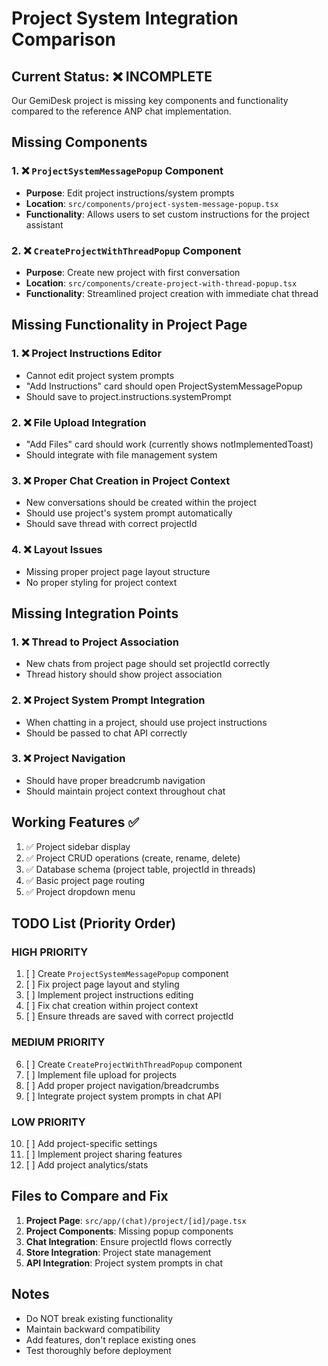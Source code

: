 # Project System Integration Comparison

## Current Status: ❌ INCOMPLETE

Our GemiDesk project is missing key components and functionality compared to the reference ANP chat implementation.

## Missing Components

### 1. ❌ `ProjectSystemMessagePopup` Component
- **Purpose**: Edit project instructions/system prompts
- **Location**: `src/components/project-system-message-popup.tsx`
- **Functionality**: Allows users to set custom instructions for the project assistant

### 2. ❌ `CreateProjectWithThreadPopup` Component  
- **Purpose**: Create new project with first conversation
- **Location**: `src/components/create-project-with-thread-popup.tsx`
- **Functionality**: Streamlined project creation with immediate chat thread

## Missing Functionality in Project Page

### 1. ❌ Project Instructions Editor
- Cannot edit project system prompts
- "Add Instructions" card should open ProjectSystemMessagePopup
- Should save to project.instructions.systemPrompt

### 2. ❌ File Upload Integration
- "Add Files" card should work (currently shows notImplementedToast)
- Should integrate with file management system

### 3. ❌ Proper Chat Creation in Project Context
- New conversations should be created within the project
- Should use project's system prompt automatically
- Should save thread with correct projectId

### 4. ❌ Layout Issues
- Missing proper project page layout structure
- No proper styling for project context

## Missing Integration Points

### 1. ❌ Thread to Project Association
- New chats from project page should set projectId correctly
- Thread history should show project association

### 2. ❌ Project System Prompt Integration
- When chatting in a project, should use project instructions
- Should be passed to chat API correctly

### 3. ❌ Project Navigation
- Should have proper breadcrumb navigation
- Should maintain project context throughout chat

## Working Features ✅

1. ✅ Project sidebar display
2. ✅ Project CRUD operations (create, rename, delete)
3. ✅ Database schema (project table, projectId in threads)
4. ✅ Basic project page routing
5. ✅ Project dropdown menu

## TODO List (Priority Order)

### HIGH PRIORITY
1. [ ] Create `ProjectSystemMessagePopup` component
2. [ ] Fix project page layout and styling
3. [ ] Implement project instructions editing
4. [ ] Fix chat creation within project context
5. [ ] Ensure threads are saved with correct projectId

### MEDIUM PRIORITY  
6. [ ] Create `CreateProjectWithThreadPopup` component
7. [ ] Implement file upload for projects
8. [ ] Add proper project navigation/breadcrumbs
9. [ ] Integrate project system prompts in chat API

### LOW PRIORITY
10. [ ] Add project-specific settings
11. [ ] Implement project sharing features
12. [ ] Add project analytics/stats

## Files to Compare and Fix

1. **Project Page**: `src/app/(chat)/project/[id]/page.tsx`
2. **Project Components**: Missing popup components
3. **Chat Integration**: Ensure projectId flows correctly
4. **Store Integration**: Project state management
5. **API Integration**: Project system prompts in chat

## Notes
- Do NOT break existing functionality
- Maintain backward compatibility
- Add features, don't replace existing ones
- Test thoroughly before deployment
